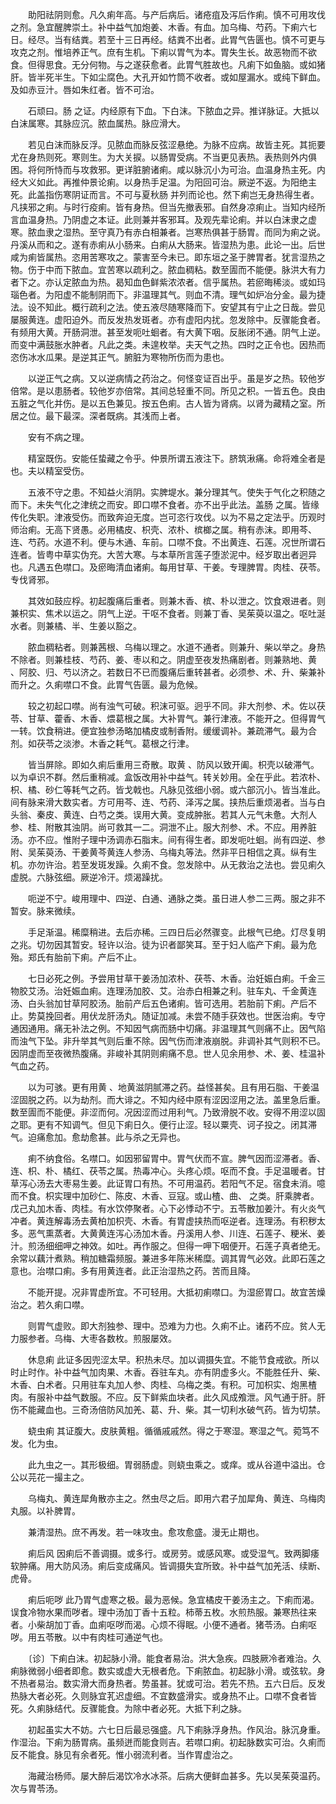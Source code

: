 <!-- { "loadSidebar": true } -->
　　助阳祛阴则愈。凡久痢年高。与产后病后。诸疮疽及泻后作痢。慎不可用攻伐之剂。急宜醒脾崇土。补中益气加炮姜、木香。有血。加乌梅、芍药。下痢六七日。经尽。当有结粪。若至十三日再经。结粪不出者。此胃气告匮也。慎不可更与攻克之剂。惟培养正气。庶有生机。下痢以胃气为本。胃失生长。故恶物而不欲食。但得思食。无分何物。与之遂获愈者。此胃气胜故也。凡痢下如鱼脑。或如猪肝。皆半死半生。下如尘腐色。大孔开如竹筒不收者。或如屋漏水。或纯下鲜血。及如赤豆汁。唇如朱红者。皆不可治。

　　石顽曰。肠 之证。内经原有下血。下白沫。下脓血之异。推详脉证。大抵以白沫属寒。其脉应沉。脓血属热。脉应滑大。

　　若见白沫而脉反浮。见脓血而脉反弦涩悬绝。为脉不应病。故皆主死。其扼要尤在身热则死。寒则生。为大关捩。以肠胃受病。不当更见表热。表热则外内俱困。将何所恃而与攻救邪。更详脏腑诸痢。咸以脉沉小为可治。血温身热主死。内经大义如此。再推仲景论痢。以身热手足温。为阳回可治。厥逆不返。为阳绝主死。此盖指伤寒阴证而言。不可与夏秋肠 并列而论也。然下痢岂无身热得生者。凡挟邪之痢。与时行疫痢。皆有身热。但当先撤表邪。自然身凉痢止。当知内经所言血温身热。乃阴虚之本证。此则兼并客邪耳。及观先辈论痢。并以白沫隶之虚寒。脓血隶之湿热。至守真乃有赤白相兼者。岂寒热俱甚于肠胃。而同为痢之说。丹溪从而和之。遂有赤痢从小肠来。白痢从大肠来。皆湿热为患。此论一出。后世咸为痢皆属热。恣用苦寒攻之。蒙害至今未已。即东垣之圣于脾胃者。犹言湿热之物。伤于中而下脓血。宜苦寒以疏利之。脓血稠粘。数至圊而不能便。脉洪大有力者下之。亦认定脓血为热。曷知血色鲜紫浓浓者。信乎属热。若瘀晦稀淡。或如玛瑙色者。为阳虚不能制阴而下。非温理其气。则血不清。理气如炉冶分金。最为捷法。设不知此。概行疏利之法。使五液尽随寒降而下。安望其有宁止之日哉。尝见屡服黄连。虚阳迫外。而反发热发斑者。亦有虚阳内扰。忽发除中。反骤能食者。有频用大黄。开肠洞泄。甚至发呃吐蛔者。有大黄下咽。反胀闭不通。阴气上逆。而变中满鼓胀水肿者。凡此之类。未遑枚举。夫天气之热。四时之正令也。因热而恣伤冰水瓜果。是逆其正气。腑脏为寒物所伤而为患也。

　　以逆正气之病。又以逆病情之药治之。何怪变证百出乎。虽是岁之热。较他岁倍常。是以患肠者。较他岁亦倍常。其间总轻重不同。所见之积。一皆五色。良由五脏之气化并伤。是以五色兼见。按五色痢。古人皆为肾病。以肾为藏精之室。所居之位。最下最深。深者既病。其浅而上者。

　　安有不病之理。

　　精室既伤。安能任蛰藏之令乎。仲景所谓五液注下。脐筑湫痛。命将难全者是也。夫以精室受伤。

　　五液不守之患。不知益火消阴。实脾堤水。兼分理其气。使失于气化之积随之而下。未失气化之津统之而安。即口噤不食者。亦不出乎此法。盖肠 之属。皆缘传化失职。津液受伤。而致奔迫无度。岂可恣行攻伐。以为不易之定法乎。历观时师治痢。无高下贤愚。必用橘皮、枳壳、浓朴、槟榔之属。稍有赤沫。即用芩、连、芍药。水道不利。便与木通、车前。口噤不食。不出黄连、石莲。况世所谓石连者。皆粤中草实伪充。大苦大寒。与本草所言莲子堕淤泥中。经岁取出者迥异也。凡遇五色噤口。及瘀晦清血诸痢。每用甘草、干姜。专理脾胃。肉桂、茯苓。专伐肾邪。

　　其效如鼓应桴。初起腹痛后重者。则兼木香、槟、朴以泄之。饮食艰进者。则兼枳实、焦术以运之。阴气上逆。干呕不食者。则兼丁香、吴茱萸以温之。呕吐涎水者。则兼橘、半、生姜以豁之。

　　脓血稠粘者。则兼茜根、乌梅以理之。水道不通者。则兼升、柴以举之。身热不除者。则兼桂枝、芍药、姜、枣以和之。阴虚至夜发热痛剧者。则兼熟地、黄 、阿胶、归、芍以济之。若数日不已而腹痛后重转甚者。必须参、术、升、柴兼补而升之。久痢噤口不食。此胃气告匮。最为危候。

　　较之初起口噤。尚有浊气可破。积沫可驱。迥乎不同。非大剂参、术。佐以茯苓、甘草、藿香、木香、煨葛根之属。大补胃气。兼行津液。不能开之。但得胃气一转。饮食稍进。便宜独参汤略加橘皮或制香附。缓缓调补。兼疏滞气。最为合剂。如茯苓之淡渗。木香之耗气。葛根之行津。

　　皆当屏除。即如久痢后重用三奇散。取黄 、防风以致开阖。枳壳以破滞气。以为卓识不群。然后重稍减。盒饭改用补中益气。转关妙用。全在乎此。若浓朴、枳、橘、砂仁等耗气之药。皆戈戟也。凡脉见弦细小弱。或六部沉小。皆当准此。间有脉来滑大数实者。方可用芩、连、芍药、泽泻之属。挟热后重烦渴者。当与白头翁、秦皮、黄连、白芍之类。误用大黄。变成肿胀。若其人元气未惫。大剂人参、桂、附散其浊阴。尚可救其一二。洞泄不止。服大剂参、术。不应。用养脏汤。亦不应。惟附子理中汤调赤石脂末。间有得生者。即发呃吐蛔。尚有四逆、参附、吴茱萸汤、干姜黄芩黄连人参汤、乌梅丸等法。然非平日相信之真。纵有生机。亦勿许治。若至发斑发躁。久痢不食。忽发除中。从无救治之法也。尝见痢久虚脱。六脉弦细。厥逆冷汗。烦渴躁扰。

　　呃逆不宁。峻用理中、四逆、白通、通脉之类。虽日进人参二三两。服之非不暂安。脉来微续。

　　手足渐温。稀糜稍进。去后亦稀。三四日后必然骤变。此根气已绝。灯尽复明之兆。切勿因其暂安。轻许以治。徒为识者鄙笑耳。至于妇人临产下痢。最为危殆。郑氏有胎前下痢。产后不止。

　　七日必死之例。予尝用甘草干姜汤加浓朴、茯苓、木香。治妊娠白痢。千金三物胶艾汤。治妊娠血痢。连理汤加胶、艾。治赤白相兼之利。驻车丸、千金黄连汤、白头翁加甘草阿胶汤。胎前产后五色诸痢。皆可选用。若胎前下痢。产后不止。势莫挽回者。用伏龙肝汤丸。随证加减。未尝不随手获效也。世医治痢。专守通因通用。痛无补法之例。不知因气病而肠中切痛。非温理其气则痛不止。因气陷而浊气下坠。非升举其气则后重不除。因气伤而津液崩脱。非调补其气则积不已。因阴虚而至夜微热腹痛。非峻补其阴则痢痛不息。世人见余用参、术、姜、桂温补气血之药。

　　以为可骇。更有用黄 、地黄滋阴腻滞之药。益怪甚矣。且有用石脂、干姜温涩固脱之药。以为劫剂。而大诽之。不知内经中原有涩因涩用之法。盖里急后重。数至圊而不能便。非涩而何。况因涩而过用利气。乃致滑脱不收。安得不用涩以固之耶。更有不知调气。但见下痢日久。便行止涩。轻以粟壳、诃子投之。闭其滞气。迫痛愈加。愈劫愈甚。此与杀之无异也。

　　痢不纳食俗。名噤口。如因邪留胃中。胃气伏而不宣。脾气因而涩滞者。香、连、枳、朴、橘红、茯苓之属。热毒冲心。头疼心烦。呕而不食。手足温暖者。甘草泻心汤去大枣易生姜。此证胃口有热。不可用温药。若阳气不足。宿食未消。噫而不食。枳实理中加砂仁、陈皮、木香、豆寇。或山楂、曲、 之类。肝乘脾者。戊己丸加木香、肉桂。有水饮停聚者。心下必悸动不宁。五苓散加姜汁。有火炎气冲者。黄连解毒汤去黄柏加枳壳、木香。有胃虚挟热而呕逆者。连理汤。有积秽太多。恶气熏蒸者。大黄黄连泻心汤加木香。丹溪用人参、川连、石莲子、粳米、姜汁。煎汤细细呷之神效。如吐。再作服之。但得一呷下咽便开。石莲子真者绝无。余常以藕汁煮熟。稍加糖霜频服。兼进多年陈米稀糜。调其胃气必效。此即石莲之意也。治噤口痢。多有用黄连者。此正治湿热之药。苦而且降。

　　不能开提。况非胃虚所宜。不可轻用。大抵初痢噤口。为湿瘀胃口。故宜苦燥治之。若久痢口噤。

　　则胃气虚败。即大剂独参、理中。恐难为力也。久痢不止。诸药不应。贫人无力服参者。乌梅、大枣各数枚。煎服屡效。

　　休息痢 此证多因兜涩太早。积热未尽。加以调摄失宜。不能节食戒欲。所以时止时作。补中益气加肉果、木香。吞驻车丸。亦有阴虚多火。不能胜任升、柴、木香、白术者。只用驻车丸加人参、肉桂、乌梅之类。有积。可加枳实、炮黑楂肉。有服补中益气数服。不应。反下鲜紫血块者。此久风成飧泄。风气通于肝。肝伤不能藏血也。三奇汤倍防风加羌、葛、升、柴。其一切利水破气药。皆为切禁。

　　蛲虫痢 其证腹大。皮肤黄粗。循循戚戚然。得之于寒湿。寒湿之气。菀笃不发。化为虫。

　　此九虫之一。其形极细。胃弱肠虚。则蛲虫乘之。或痒。或从谷道中溢出。仓公以芫花一撮主之。

　　乌梅丸、黄连犀角散亦主之。然虫尽之后。即用六君子加犀角、黄连、乌梅肉丸服。以补脾胃。

　　兼清湿热。庶不再发。若一味攻虫。愈攻愈盛。漫无止期也。

　　痢后风 因痢后不善调摄。或多行。或房劳。或感风寒。或受湿气。致两脚痿软肿痛。用大防风汤。痢后变成痛风。皆调摄失宜所致。补中益气加羌活、续断、虎骨。

　　痢后呃哕 此乃胃气虚寒之极。最为恶候。急宜橘皮干姜汤主之。下痢而渴。误食冷物水果而哕者。理中汤加丁香十五粒。柿蒂五枚。水煎热服。兼寒热往来者。小柴胡加丁香。血痢呕哕而渴。心烦不得眠。小便不通者。猪苓汤。白痢呕哕。用五苓散。以中有肉桂可通逆气也。

　　〔诊〕下痢白沫。初起脉小滑。能食者易治。洪大急疾。四肢厥冷者难治。久痢脉微弱小细者即愈。数实或虚大无根者危。下痢脓血。初起脉小滑。或弦软。身不热者易治。数实滑大而身热者。势虽甚。犹或可治。若先不热。五六日后。反发热脉大者必死。久则脉宜芤迟虚细。不宜数盛滑实。或身热不止。口噤不食者皆死。久痢脉结代。反骤能食。为除中者必死。大抵下利之脉。

　　初起虽实大不妨。六七日后最忌强盛。凡下痢脉浮身热。作风治。脉沉身重。作湿治。下痢为肠胃病。虽频迸而能食则吉。若噤口痢。初起脉数实可治。久痢而反不能食。脉见有余者死。惟小弱流利者。当作胃虚治之。

　　海藏治杨师。屡大醉后渴饮冷水冰茶。后病大便鲜血甚多。先以吴茱萸温药。次与胃苓汤。

